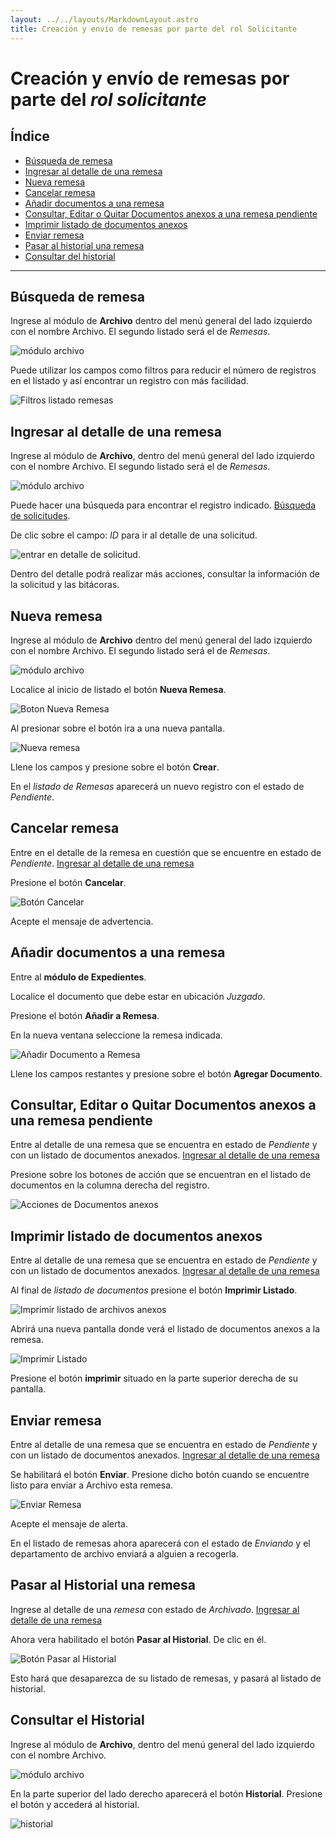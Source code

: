 ```yaml
---
layout: ../../layouts/MarkdownLayout.astro
title: Creación y envío de remesas por parte del rol Solicitante
---
```


# Creación y envío de remesas por parte del _rol solicitante_

## Índice

  - [Búsqueda de remesa](#búsqueda-de-remesa)
  - [Ingresar al detalle de una remesa](#ingresar-al-detalle-de-una-remesa)
  - [Nueva remesa](#nueva-remesa)
  - [Cancelar remesa](#cancelar-remesa)
  - [Añadir documentos a una remesa](#añadir-documentos-a-una-remesa)
  - [Consultar, Editar o Quitar Documentos anexos a una remesa pendiente](#consultar-editar-quitar-documentos-anexos)
  - [Imprimir listado de documentos anexos](#imprimir-listado-de-documentos-anexos)
  - [Enviar remesa](#enviar-remesa)
  - [Pasar al historial una remesa](#pasar-al-historial-una-remesa)
  - [Consultar del historial](#consultar-el-historial)

---

## <a name="búsqueda-de-remesa"></a>Búsqueda de remesa

Ingrese al módulo de __Archivo__ dentro del menú general del lado izquierdo con el nombre Archivo. El segundo listado será el de _Remesas_.

![módulo archivo](../../assets/img/plataforma_archivo_judicial_general/solicitante-archivo-remesas/01-modulo-remesas.png)

Puede utilizar los campos como filtros para reducir el número de registros en el listado y así encontrar un registro con más facilidad.

![Filtros listado remesas](../../assets/img/plataforma_archivo_judicial_general/solicitante-archivo-remesas/03-filtros-remesas.png)

## <a name="ingresar-al-detalle-de-una-remesa"></a>Ingresar al detalle de una remesa

Ingrese al módulo de __Archivo__, dentro del menú general del lado izquierdo con el nombre Archivo. El segundo listado será el de _Remesas_.

![módulo archivo](../../assets/img/plataforma_archivo_judicial_general/solicitante-archivo-remesas/01-modulo-remesas.png)

Puede hacer una búsqueda para encontrar el registro indicado. [Búsqueda de solicitudes](#búsqueda-de-solicitudes).

De clic sobre el campo: _ID_ para ir al detalle de una solicitud.

![entrar en detalle de solicitud](../../assets/img/plataforma_archivo_judicial_general/solicitante-archivo-remesas/05-entrar-detalle-remesa.png).

Dentro del detalle podrá realizar más acciones, consultar la información de la solicitud y las bitácoras.

## <a name="nueva-remesa"></a>Nueva remesa

Ingrese al módulo de __Archivo__ dentro del menú general del lado izquierdo con el nombre Archivo. El segundo listado será el de _Remesas_.

![módulo archivo](../../assets/img/plataforma_archivo_judicial_general/solicitante-archivo-remesas/01-modulo-remesas.png)

Localice al inicio de listado el botón __Nueva Remesa__.

![Boton Nueva Remesa](../../assets/img/plataforma_archivo_judicial_general/solicitante-archivo-remesas/02-boton-nueva-remesa.png)

Al presionar sobre el botón ira a una nueva pantalla.

![Nueva remesa](../../assets/img/plataforma_archivo_judicial_general/solicitante-archivo-remesas/04-nueva-remesa.png)

Llene los campos y presione sobre el botón __Crear__.

En el _listado de Remesas_ aparecerá un nuevo registro con el estado de _Pendiente_.

## <a name="cancelar-remesa"></a>Cancelar remesa

Entre en el detalle de la remesa en cuestión que se encuentre en estado de _Pendiente_. [Ingresar al detalle de una remesa](#ingresar-al-detalle-de-una-remesa)

Presione el botón __Cancelar__.

![Botón Cancelar](../../assets/img/plataforma_archivo_judicial_general/solicitante-archivo-remesas/06-cancelar.png)

Acepte el mensaje de advertencia.

## <a name="añadir-documentos-a-una-remesa"></a>Añadir documentos a una remesa

Entre al __módulo de Expedientes__.

Localice el documento que debe estar en ubicación _Juzgado_.

Presione el botón __Añadir a Remesa__.

En la nueva ventana seleccione la remesa indicada.

![Añadir Documento a Remesa](../../assets/img/plataforma_archivo_judicial_general/solicitante-archivo-remesas/07-anadir-documento.png)

Llene los campos restantes y presione sobre el botón __Agregar Documento__.

## <a name="consultar-editar-quitar-documentos-anexos"></a>Consultar, Editar o Quitar Documentos anexos a una remesa pendiente

Entre al detalle de una remesa que se encuentra en estado de _Pendiente_ y con un listado de documentos anexados. [Ingresar al detalle de una remesa](#ingresar-al-detalle-de-una-remesa)

Presione sobre los botones de acción que se encuentran en el listado de documentos en la columna derecha del registro.

![Acciones de Documentos anexos](../../assets/img/plataforma_archivo_judicial_general/solicitante-archivo-remesas/09-acciones-documentos.png)

## <a name="imprimir-listado-de-documentos-anexos"></a>Imprimir listado de documentos anexos

Entre al detalle de una remesa que se encuentra en estado de _Pendiente_ y con un listado de documentos anexados. [Ingresar al detalle de una remesa](#ingresar-al-detalle-de-una-remesa)

Al final de _listado de documentos_ presione el botón __Imprimir Listado__.

![Imprimir listado de archivos anexos](../../assets/img/plataforma_archivo_judicial_general/solicitante-archivo-remesas/10-boton-imprimir-listado.png)

Abrirá una nueva pantalla donde verá el listado de documentos anexos a la remesa.

![Imprimir Listado](../../assets/img/plataforma_archivo_judicial_general/solicitante-archivo-remesas/11-imprimir-listado.png)

Presione el botón __imprimir__ situado en la parte superior derecha de su pantalla.

## <a name="enviar-remesa"></a>Enviar remesa

Entre al detalle de una remesa que se encuentra en estado de _Pendiente_ y con un listado de documentos anexados. [Ingresar al detalle de una remesa](#ingresar-al-detalle-de-una-remesa)

Se habilitará el botón __Enviar__. Presione dicho botón cuando se encuentre listo para enviar a Archivo esta remesa.

![Enviar Remesa](../../assets/img/plataforma_archivo_judicial_general/solicitante-archivo-remesas/08-enviar.png)

Acepte el mensaje de alerta.

En el listado de remesas ahora aparecerá con el estado de _Enviando_ y el departamento de archivo enviará a alguien a recogerla.

## <a name="pasar-al-historial-una-remesa"></a>Pasar al Historial una remesa

Ingrese al detalle de una _remesa_ con estado de _Archivado_. [Ingresar al detalle de una remesa](#ingresar-al-detalle-de-una-remesa)

Ahora vera habilitado el botón __Pasar al Historial__. De clic en él.

![Botón Pasar al Historial](../../assets/img/plataforma_archivo_judicial_general/solicitante-archivo-remesas/12-boton-pasar-historial.png)

Esto hará que desaparezca de su listado de remesas, y pasará al listado de historial.

## <a name="consultar-el-historial"></a>Consultar el Historial

Ingrese al módulo de __Archivo__, dentro del menú general del lado izquierdo con el nombre Archivo.

![módulo archivo](../../assets/img/plataforma_archivo_judicial_general/solicitante-archivo-remesas/01-modulo-remesas.png)

En la parte superior del lado derecho aparecerá el botón __Historial__. Presione el botón y accederá al historial.

![historial](../../assets/img/plataforma_archivo_judicial_general/solicitante-archivo-remesas/09-boton-historial.png)
